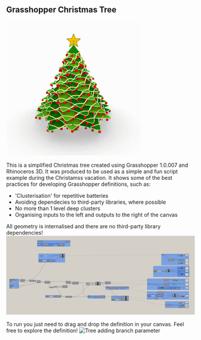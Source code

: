 Grasshopper Christmas Tree
---

![Turntable video of the Christmass tree](/assets/turntable.gif)

This is a simplified Christmas tree created using Grasshopper 1.0.007 and Rhinoceros 3D. It was produced to be used as a simple and fun script example during the Christamss vacation. It shows some of the best practices for developing Grasshopper definitions, such as:
- 'Clusterisation' for repetitive batteries
- Avoiding dependecies to third-party libraries, where possible
- No more than 1 level deep clusters
- Organising inputs to the left and outputs to the right of the canvas

All geometry is internalised and there are no third-party library dependencies! 
![Canavas view](/assets/canvas.png)

To run you just need to drag and drop the definition in your canvas. Feel free to explore the definition!
![Tree adding branch parameter](/assets/parameter.gif)
